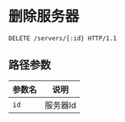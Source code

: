 # 删除服务器

```http
DELETE /servers/{:id} HTTP/1.1
```

## 路径参数

| 参数名 | 说明     |
| ------ | -------- |
| `id`   | 服务器Id |
